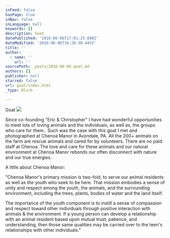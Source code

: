 ```yaml
---
inFeed: false
hasPage: true
inNav: false
inLanguage: null
keywords: []
description: Goat
datePublished: '2016-06-06T17:01:25.880Z'
dateModified: '2016-06-06T16:28:30.445Z'
title: ''
author:
  - name: ''
    url: ''
sourcePath: _posts/2016-06-06-goat.md
authors: []
publisher: null
starred: false
url: goat/index.html
_type: Blurb

---
```

Goat
![](https://the-grid-user-content.s3-us-west-2.amazonaws.com/8b997750-d782-4487-b1e2-68acc828a379.jpg)

Since co-founding "Eric & Christopher" I have had wonderful opportunities to meet lots of loving animals and the individuals, as well as, the groups who care for them.. Such was the case with this goat I met and photographed at Chenoa Manor in Avondale, PA. All the 200+ animals on the farm are rescue animals and cared for by volunteers. There are no paid staff at Chenoa. The love and care for these animals and our natural environment at Chenoa Manor rebonds our often disconnect with nature and our true energies.

A little about Chenoa Manor:

"Chenoa Manor's primary mission is two-fold, to serve our animal residents as well as the youth who seek to be here. That mission embodies a sense of unity and respect among the youth, the animals, and the surrounding environment, including the trees, plants, bodies of water and the land itself.

The importance of the youth component is to instill a sense of compassion and respect toward other individuals through positive interaction with animals & the environment. If a young person can develop a relationship with an animal resident based upon mutual trust, patience, and understanding, then those same qualities may be carried over to the teen's relationships with other individuals."